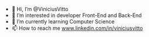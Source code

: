 - 👋 Hi, I’m @ViniciusVitto
- 👀 I’m interested in developer Front-End and Back-End
- 🌱 I’m currently learning Computer Science
- 📫 How to reach me www.linkedin.com/in/viniciusvitto
<!---
ViniciusVitto/ViniciusVitto is a ✨ special ✨ repository because its `README.md` (this file) appears on your GitHub profile.
You can click the Preview link to take a look at your changes.
--->
